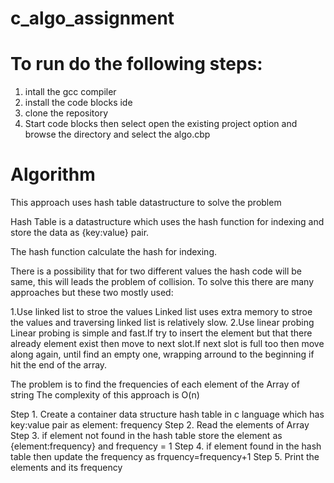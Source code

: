 ﻿# c_algo_assignment
# To run do the following steps:
  1. intall the gcc compiler
  2. install the code blocks ide
  3. clone the repository
  4. Start code blocks then select open the existing project option and browse the directory and select the algo.cbp
 
 # Algorithm 
 This approach uses hash table datastructure to solve the problem
 
 Hash Table is a datastructure which uses the hash function for indexing and store the data as {key:value} pair.
 
 The hash function calculate the hash for indexing.
 
 There is a possibility that for two different values the hash code will be same, this will leads the problem of collision.
 To solve this there are many approaches but these two mostly used:
 
  1.Use linked list to stroe the values
      Linked list uses extra memory to stroe the values and traversing linked list is relatively slow. 
  2.Use linear probing
      Linear probing is simple and fast.If try to insert the element but that there already element exist then move to next slot.If next slot is full too then move along again,         until find an empty one, wrapping arround to the beginning if hit the end of the array.

 The problem is to find the frequencies of each element of the Array of string
 The complexity of this approach is O(n)
 
 Step 1. Create a container data structure hash table in c language which has key:value pair as element: frequency
 Step 2. Read the elements of Array
 Step 3. if element not found in the hash table store the element as {element:frequency} and frequency = 1
 Step 4. if element found in the hash table then update the frequency as frquency=frequency+1
 Step 5. Print the elements and its frequency
 
 
 
